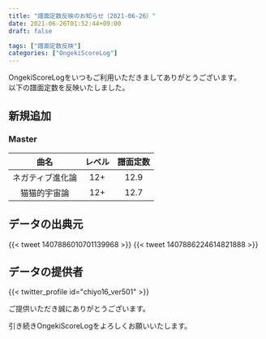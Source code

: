 ```yaml
---
title: "譜面定数反映のお知らせ（2021-06-26）"
date: 2021-06-26T01:52:44+09:00
draft: false

tags: ["譜面定数反映"]
categories: ["OngekiScoreLog"]
---
```


OngekiScoreLogをいつもご利用いただきましてありがとうございます。  
以下の譜面定数を反映いたしました。

<!--more-->

## 新規追加

### Master

| 曲名 | レベル | 譜面定数 |
|:-:|:-:|:-:|
| ネガティブ進化論 | 12+ | 12.9 |
| 猫猫的宇宙論 | 12+ | 12.7 |

## データの出典元

{{< tweet 1407886010701139968 >}}
{{< tweet 1407886224614821888 >}}

## データの提供者

{{< twitter_profile id="chiyo16_ver501" >}}

ご提供いただき誠にありがとうございます。

引き続きOngekiScoreLogをよろしくお願いいたします。
